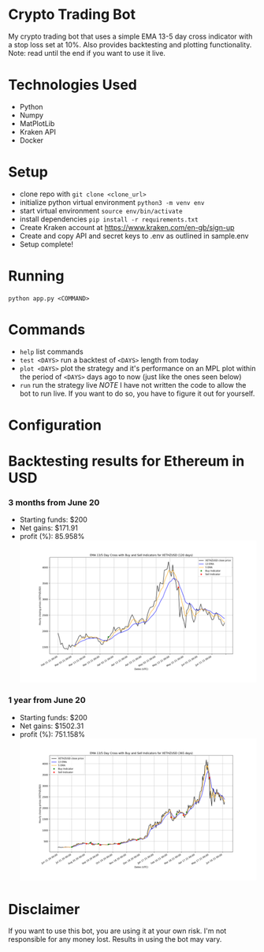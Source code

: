 # Crypto Trading Bot
My crypto trading bot that uses a simple EMA 13-5 day cross indicator with a stop loss set at 10%. Also provides backtesting and plotting functionality. Note: read until the end if you want to use it live.

# Technologies Used
* Python
* Numpy
* MatPlotLib
* Kraken API
* Docker

# Setup
* clone repo with `git clone <clone_url>`
* initialize python virtual environment `python3 -m venv env`
* start virtual environment `source env/bin/activate`
* install dependencies `pip install -r requirements.txt`
* Create Kraken account at https://www.kraken.com/en-gb/sign-up
* Create and copy API and secret keys to .env as outlined in sample.env
* Setup complete!

# Running
`python app.py <COMMAND>`

# Commands
* `help` list commands
* `test <DAYS>` run a backtest of `<DAYS>` length from today
* `plot <DAYS>` plot the strategy and it's performance on an MPL plot within the period of `<DAYS>` days ago to now (just like the ones seen below)
* `run` run the strategy live *NOTE* I have not written the code to allow the bot to run live. If you want to do so, you have to figure it out for yourself.


# Configuration

# Backtesting results for Ethereum in USD
### 3 months from June 20
* Starting funds: $200
* Net gains: $171.91
* profit (%): 85.958%
![4 month backtest plot](./images/figure1.png "4 month backtest plot")
### 1 year from June 20
* Starting funds: $200
* Net gains: $1502.31
* profit (%): 751.158%
![1 Year backtest plot ](./images/figure2.png "1 year backtest plot")

# Disclaimer
If you want to use this bot, you are using it at your own risk. I'm not responsible for any money lost. Results in using the bot may vary.
